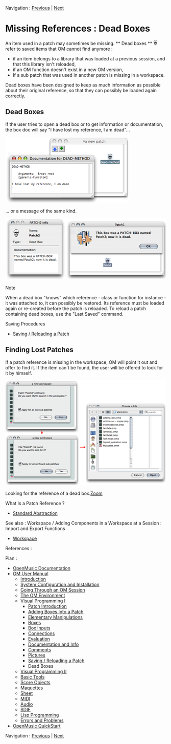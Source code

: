 Navigation : [Previous](SavingPatch "page précédente\(Saving /
Reloading a Patch\)") | [Next](AdvancedVisualProgramming "page
suivante\(Visual Programming II\)")

# Missing References : Dead Boxes

An item used in a patch may sometimes be missing. ** Dead boxes **
![](../res/skull_icon.png) refer to saved items that OM cannot find anymore :

  * if an item belongs to a library that was loaded at a previous session, and that this library isn't reloaded,
  * if an OM function doesn't exist in a new OM version, 
  * If a sub patch that was used in another patch is missing in a workspace.

Dead boxes have been designed to keep as much information as possible about
their original reference, so that they can possibly be loaded again correctly.

## Dead Boxes

If the user tries to open a dead box or to get information or documentation,
the box doc will say "I have lost my reference, I am dead"...

![](../res/dead.png)

... or a message of the same kind.

![](../res/deadboxwindows.png)

Note

When a dead box "knows" which reference - class or function for instance - it
was attached to, it can possibly be restored. Its reference must be loaded
again or re-created before the patch is reloaded. To reload a patch containing
dead boxes, use the "Last Saved" command.

Saving Procedures

  * [Saving / Reloading a Patch](SavingPatch)

## Finding Lost Patches

If a patch reference is missing in the workspace, OM will point it out and
offer to find it. If the item can't be found, the user will be offered to look
for it by himself.

![Looking for the reference of a dead box.](../res/deadpatches_scr.png)

Looking for the reference of a dead box.[Zoom](../res/deadpatches_scr_1.png
"Zoom \(nouvelle fenêtre\)")

What Is a Patch Reference ?

  * [Standard Abstraction](BlueAbstraction)

See also : Workspace / Adding Components in a Workspace at a Session : Import
and Export Functions

  * [Workspace](Workspace)

References :

Plan :

  * [OpenMusic Documentation](OM-Documentation)
  * [OM User Manual](OM-User-Manual)
    * [Introduction](00-Sommaire)
    * [System Configuration and Installation](Installation)
    * [Going Through an OM Session](Goingthrough)
    * [The OM Environment](Environment)
    * [Visual Programming I](BasicVisualProgramming)
      * [Patch Introduction](ProgrammingIntro)
      * [Adding Boxes Into a Patch](AddingBoxes)
      * [Elementary Manipulations](ElementaryManips)
      * [Boxes](Boxes)
      * [Box Inputs](BoxInputs)
      * [Connections](Connections)
      * [Evaluation](Evaluation)
      * [Documentation and Info](DocAndInfo)
      * [Comments](Comments)
      * [Pictures](Pictures)
      * [Saving / Reloading a Patch](SavingPatch)
      * Dead Boxes
    * [Visual Programming II](AdvancedVisualProgramming)
    * [Basic Tools](BasicObjects)
    * [Score Objects](ScoreObjects)
    * [Maquettes](Maquettes)
    * [Sheet](Sheet)
    * [MIDI](MIDI)
    * [Audio](Audio)
    * [SDIF](SDIF)
    * [Lisp Programming](Lisp)
    * [Errors and Problems](errors)
  * [OpenMusic QuickStart](QuickStart-Chapters)

Navigation : [Previous](SavingPatch "page précédente\(Saving /
Reloading a Patch\)") | [Next](AdvancedVisualProgramming "page
suivante\(Visual Programming II\)")

